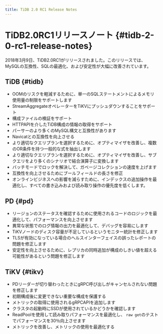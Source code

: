 ```yaml
---
title: TiDB 2.0 RC1 Release Notes
---
```


# TiDB2.0RC1リリースノート {#tidb-2-0-rc1-release-notes}

2018年3月9日、TiDB2.0RC1がリリースされました。このリリースでは、MySQLの互換性、SQLの最適化、および安定性が大幅に改善されています。

## TiDB {#tidb}

-   OOMのリスクを軽減するために、単一のSQLステートメントによるメモリ使用量の制限をサポートします
-   StreamAggregateオペレーターをTiKVにプッシュダウンすることをサポート
-   構成ファイルの検証をサポート
-   HTTPAPIを介したTiDB構成の情報の取得をサポート
-   パーサーのより多くのMySQL構文と互換性があります
-   Navicatとの互換性を向上させる
-   より適切なクエリプランを選択するために、オプティマイザを改善し、複数のOR条件を持つ一般的な式を抽出します
-   より適切なクエリプランを選択するために、オプティマイザを改善し、サブクエリをより多くのシナリオで結合演算子に変換します
-   バッチモードでロックを解決して、ガベージコレクションの速度を上げます
-   互換性を向上させるためにブールフィールドの長さを修正
-   オンラインビジネスへの影響を減らすために、インデックスの追加操作を最適化し、すべての書き込みおよび読み取り操作の優先度を低くします。

## PD {#pd}

-   リージョンのステータスを確認するために使用されるコードのロジックを最適化して、パフォーマンスを向上させます
-   異常な状態でのログ情報の出力を最適化して、デバッグを容易にします
-   TiKVノードのディスク容量が不足しているというモニター統計を修正します
-   TLSが有効になっている場合のヘルスインターフェイスの誤ったレポートの問題を修正します
-   安定性を向上させるために、レプリカの同時追加が構成のしきい値を超える可能性があるという問題を修正します

## TiKV {#tikv}

-   PDリーダーが切り替わったときにgRPC呼び出しがキャンセルされない問題を修正します
-   初期構成後に変更できない重要な構成を保護する
-   メトリックの取得に使用されるgRPCAPIを追加します
-   クラスタの起動時にSSDが使用されているかどうかを確認します
-   ReadPoolを使用して読み取りパフォーマンスを最適化し、 `raw get`のテストでパフォーマンスを30％向上させます
-   メトリックを改善し、メトリックの使用を最適化する

